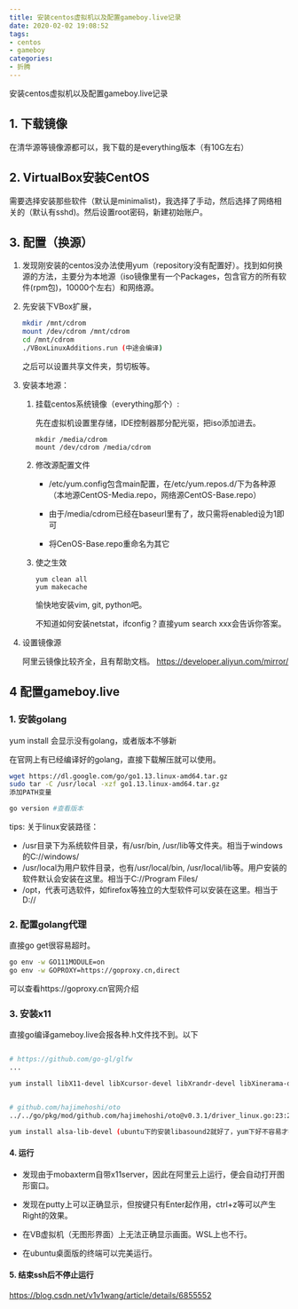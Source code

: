 ```yaml
---
title: 安装centos虚拟机以及配置gameboy.live记录
date: 2020-02-02 19:08:52
tags:
- centos
- gameboy
categories:
- 折腾
---
```


安装centos虚拟机以及配置gameboy.live记录
<!-- more -->

## 1. 下载镜像

在清华源等镜像源都可以，我下载的是everything版本（有10G左右）

## 2. VirtualBox安装CentOS

需要选择安装那些软件（默认是minimalist)，我选择了手动，然后选择了网络相关的（默认有sshd)。然后设置root密码，新建初始账户。

## 3. 配置（换源）

1. 发现刚安装的centos没办法使用yum（repository没有配置好）。找到如何换源的方法，主要分为本地源（iso镜像里有一个Packages，包含官方的所有软件(rpm包)，10000个左右）和网络源。

2. 先安装下VBox扩展，

   ```bash
   mkdir /mnt/cdrom
   mount /dev/cdrom /mnt/cdrom
   cd /mnt/cdrom
   ./VBoxLinuxAdditions.run (中途会编译)
   ```

   之后可以设置共享文件夹，剪切板等。

3. 安装本地源：

   1. 挂载centos系统镜像（everything那个）:

      先在虚拟机设置里存储，IDE控制器那分配光驱，把iso添加进去。

      ```
      mkdir /media/cdrom
      mount /dev/cdrom /media/cdrom
      ```

   2. 修改源配置文件

      - /etc/yum.config包含main配置，在/etc/yum.repos.d/下为各种源（本地源CentOS-Media.repo，网络源CentOS-Base.repo）

      - 由于/media/cdrom已经在baseurl里有了，故只需将enabled设为1即可

      - 将CenOS-Base.repo重命名为其它

   3. 使之生效

      ```
      yum clean all
      yum makecache
      ```

      愉快地安装vim, git, python吧。

      不知道如何安装netstat，ifconfig？直接yum search xxx会告诉你答案。
   
4. 设置镜像源

   阿里云镜像比较齐全，且有帮助文档。 https://developer.aliyun.com/mirror/ 

## 4 配置gameboy.live

### 1. 安装golang

yum install 会显示没有golang，或者版本不够新

在官网上有已经编译好的golang，直接下载解压就可以使用。

```bash
wget https://dl.google.com/go/go1.13.linux-amd64.tar.gz
sudo tar -C /usr/local -xzf go1.13.linux-amd64.tar.gz
添加PATH变量

go version #查看版本
```

   tips: 关于linux安装路径：

- /usr目录下为系统软件目录，有/usr/bin, /usr/lib等文件夹。相当于windows的C://windows/
- /usr/local为用户软件目录，也有/usr/local/bin, /usr/local/lib等。用户安装的软件默认会安装在这里。相当于C://Program Files/
- /opt，代表可选软件，如firefox等独立的大型软件可以安装在这里。相当于D://

### 2. 配置golang代理

直接go get很容易超时。

```bash
go env -w GO111MODULE=on
go env -w GOPROXY=https://goproxy.cn,direct
```

   可以查看https://goproxy.cn官网介绍

   

### 3. 安装x11

直接go编译gameboy.live会报各种.h文件找不到。以下

```bash

# https://github.com/go-gl/glfw
...

yum install libX11-devel libXcursor-devel libXrandr-devel libXinerama-devel mesa-libGL-devel libXi-devel


# github.com/hajimehoshi/oto
../../go/pkg/mod/github.com/hajimehoshi/oto@v0.3.1/driver_linux.go:23:28: fatal error: alsa/asoundlib.h: No such file or directory

yum install alsa-lib-devel (ubuntu下的安装libasound2就好了，yum下好不容易才找到可以安装这个代替libasound2。)
```



#### 4. 运行

- 发现由于mobaxterm自带x11server，因此在阿里云上运行，便会自动打开图形窗口。

- 发现在putty上可以正确显示，但按键只有Enter起作用，ctrl+z等可以产生Right的效果。
- 在VB虚拟机（无图形界面）上无法正确显示画面。WSL上也不行。
- 在ubuntu桌面版的终端可以完美运行。

#### 5. 结束ssh后不停止运行

 https://blog.csdn.net/v1v1wang/article/details/6855552 

